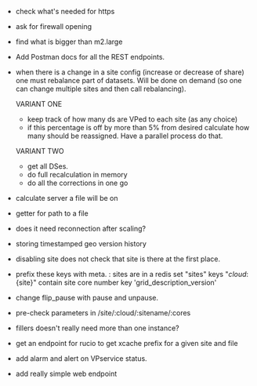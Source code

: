 * check what's needed for https
* ask for firewall opening 
* find what is bigger than m2.large

* Add Postman docs for all the REST endpoints.

* when there is a change in a site config (increase or decrease of share) one must rebalance part of datasets.
    Will be done on demand (so one can change multiple sites and then call rebalancing).
    
    VARIANT ONE
    * keep track of how many ds are VPed to each site (as any choice)
    * if this percentage is off by more than 5% from desired calculate how many should be reassigned. Have a parallel process do that.
    
    VARIANT TWO
    * get all DSes. 
    * do full recalculation in memory
    * do all the corrections in one go

* calculate server a file will be on
* getter for path to a file
* does it need reconnection after scaling?
* storing timestamped geo version history

* disabling site does not check that site is there at the first place.

* prefix these keys with meta. :
sites are in a redis set "sites"
keys "${cloud}:${site}" contain site core number
key 'grid_description_version'

* change flip_pause with pause and unpause.
* pre-check parameters in /site/:cloud/:sitename/:cores

* fillers doesn't really need more than one instance?

* get an endpoint for rucio to get xcache prefix for a given site and file

* add alarm and alert on VPservice status.

* add really simple web endpoint